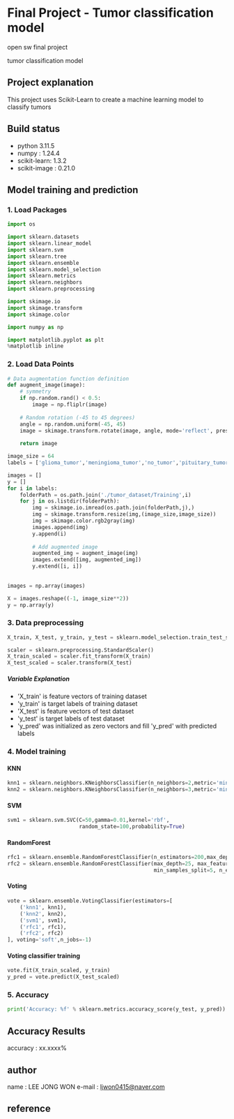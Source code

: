 # Final Project - Tumor classification model
open sw final project

tumor classification model

## Project explanation
This project uses Scikit-Learn to create a machine learning model to classify tumors

## Build status
- python 3.11.5
- numpy : 1.24.4
- scikit-learn: 1.3.2
- scikit-image : 0.21.0

## Model training and prediction

### 1. Load Packages
```python
import os

import sklearn.datasets
import sklearn.linear_model
import sklearn.svm
import sklearn.tree
import sklearn.ensemble
import sklearn.model_selection
import sklearn.metrics
import sklearn.neighbors
import sklearn.preprocessing

import skimage.io
import skimage.transform
import skimage.color

import numpy as np

import matplotlib.pyplot as plt 
%matplotlib inline
```

### 2. Load Data Points
```python
# Data augmentation function definition
def augment_image(image):
    # symmetry
    if np.random.rand() < 0.5:
        image = np.fliplr(image)
    
    # Random rotation (-45 to 45 degrees)
    angle = np.random.uniform(-45, 45)
    image = skimage.transform.rotate(image, angle, mode='reflect', preserve_range=True)
    
    return image

image_size = 64
labels = ['glioma_tumor','meningioma_tumor','no_tumor','pituitary_tumor']

images = []
y = []
for i in labels:
    folderPath = os.path.join('./tumor_dataset/Training',i)
    for j in os.listdir(folderPath):
        img = skimage.io.imread(os.path.join(folderPath,j),)
        img = skimage.transform.resize(img,(image_size,image_size))
        img = skimage.color.rgb2gray(img)
        images.append(img)
        y.append(i)
        
        # Add augmented image
        augmented_img = augment_image(img)
        images.extend([img, augmented_img])
        y.extend([i, i]) 
        
        
images = np.array(images)

X = images.reshape((-1, image_size**2))
y = np.array(y)
```




### 3. Data preprocessing
```python
X_train, X_test, y_train, y_test = sklearn.model_selection.train_test_split(X, y, test_size=0.3, random_state=0)

scaler = sklearn.preprocessing.StandardScaler()
X_train_scaled = scaler.fit_transform(X_train)
X_test_scaled = scaler.transform(X_test)
```
##### Variable Explanation
- 'X_train' is feature vectors of training dataset
- 'y_train' is target labels of training dataset
- 'X_test' is feature vectors of test dataset
- 'y_test' is target labels of test dataset
- 'y_pred' was initialized as zero vectors and fill 'y_pred' with predicted labels

### 4. Model training
#### KNN
```python
knn1 = sklearn.neighbors.KNeighborsClassifier(n_neighbors=2,metric='minkowski',p=2,weights='distance',n_jobs=-1)
knn2 = sklearn.neighbors.KNeighborsClassifier(n_neighbors=3,metric='minkowski',p=1,weights='distance',n_jobs=-1)
```

#### SVM
```python
svm1 = sklearn.svm.SVC(C=50,gamma=0.01,kernel='rbf',
                       random_state=100,probability=True)
```

#### RandomForest
```python
rfc1 = sklearn.ensemble.RandomForestClassifier(n_estimators=200,max_depth=25,min_samples_split=8,n_jobs=-1)
rfc2 = sklearn.ensemble.RandomForestClassifier(max_depth=25, max_features='sqrt', min_samples_leaf=1, 
                                               min_samples_split=5, n_estimators=200)
```

#### Voting
```python
vote = sklearn.ensemble.VotingClassifier(estimators=[
    ('knn1', knn1),
    ('knn2', knn2),
    ('svm1', svm1),
    ('rfc1', rfc1),
    ('rfc2', rfc2)
], voting='soft',n_jobs=-1)
```

#### Voting classifier training
```python
vote.fit(X_train_scaled, y_train)
y_pred = vote.predict(X_test_scaled)
```

### 5. Accuracy
```python
print('Accuracy: %f' % sklearn.metrics.accuracy_score(y_test, y_pred))
```

## Accuracy Results
accuracy : xx.xxxx%

## author
name : LEE JONG WON
e-mail : ljwon0415@naver.com

## reference

